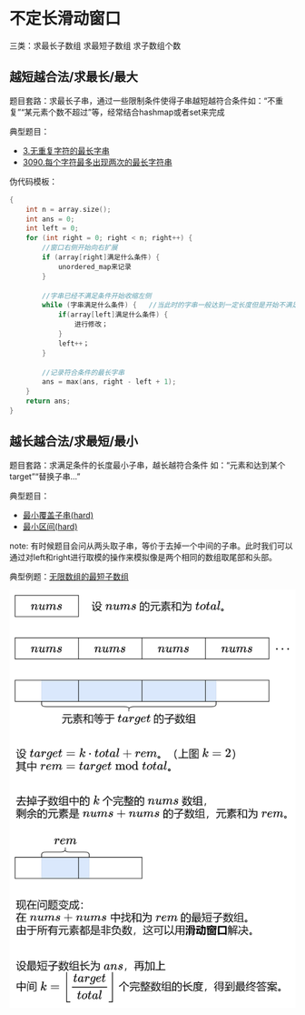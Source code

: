 # 不定长滑动窗口

三类：求最长子数组    求最短子数组  求子数组个数

## 越短越合法/求最长/最大

题目套路：求最长子串，通过一些限制条件使得子串越短越符合条件如：“不重复”“某元素个数不超过”等，经常结合hashmap或者set来完成

典型题目：

* [3.无重复字符的最长字串](https://leetcode.cn/problems/longest-substring-without-repeating-characters/description/)
* [3090.每个字符最多出现两次的最长字符串](https://leetcode.cn/problems/maximum-length-substring-with-two-occurrences/description/)

伪代码模板：

```cpp
{
	int n = array.size();
	int ans = 0;
	int left = 0;
	for (int right = 0; right < n; right++) {
		//窗口右侧开始向右扩展
		if (array[right]满足什么条件) {
			unordered_map来记录
		}

		//字串已经不满足条件开始收缩左侧
		while (字串满足什么条件) {   //当此时的字串一般达到一定长度但是开始不满足题目条件，所以开始收缩左侧
			if(array[left]满足什么条件) {
				进行修改；
			}
			left++；
		}

		//记录符合条件的最长字串
		ans = max(ans, right - left + 1);
	}
	return ans;
}
```


## 越长越合法/求最短/最小

题目套路：求满足条件的长度最小子串，越长越符合条件 如：“元素和达到某个target”“替换子串...”

典型题目：

* [最小覆盖子串(hard)](https://leetcode.cn/problems/minimum-window-substring/description/)
* [最小区间(hard)](https://leetcode.cn/problems/smallest-range-covering-elements-from-k-lists/description/)

note: 有时候题目会问从两头取子串，等价于去掉一个中间的子串。此时我们可以通过对left和right进行取模的操作来模拟像是两个相同的数组取尾部和头部。

典型例题：[无限数组的最短子数组](https://leetcode.cn/problems/minimum-size-subarray-in-infinite-array/description/)

![无限数组](image/不定长滑动窗口/无限数组.png)
